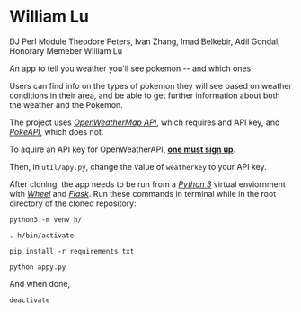 # William Lu

DJ Perl Module Theodore Peters, Ivan Zhang, Imad Belkebir, Adil Gondal, Honorary Memeber William Lu

An app to tell you weather you'll see pokemon -- and which ones!

Users can find info on the types of pokemon they will see based on weather conditions in their area, and be able to get further information about both the weather and the Pokemon.

The project uses [*OpenWeatherMap API*](https://openweathermap.org/api), which requires and API key, and [*PokeAPI*](https://pokeapi.co/), which does not.

To aquire an API key for OpenWeatherAPI, [**one must sign up**](https://home.openweathermap.org/users/sign_up).

Then, in `util/apy.py`, change the value of `weatherkey` to your API key.

After cloning, the app needs to be run from a [*Python 3*](https://docs.python.org/3/index.html) virtual enviornment with [*Wheel*](https://wheel.readthedocs.io/en/stable/) and [*Flask*](http://flask.pocoo.org/docs/1.0/). Run these commands in terminal while in the root directory of the cloned repository:

`python3 -m venv h/`

`. h/bin/activate`

`pip install -r requirements.txt`

`python appy.py`

And when done,

`deactivate`

